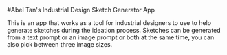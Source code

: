 #Abel Tan's Industrial Design Sketch Generator App

This is an app that works as a tool for industrial designers to use to help generate sketches during the ideation process. Sketches can be generated from a text prompt or an image prompt or both at the same time, you can also pick between three image sizes. 
